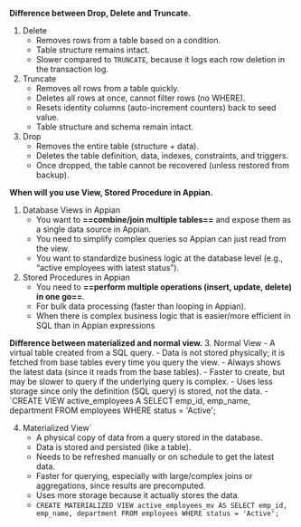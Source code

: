 **Difference between Drop, Delete and Truncate.**
1. Delete
	- Removes rows from a table based on a condition.
	- Table structure remains intact.
	- Slower compared to `TRUNCATE`, because it logs each row deletion in the transaction log.
2. Truncate
	- Removes all rows from a table quickly.
	- Deletes all rows at once, cannot filter rows (no WHERE).
	- Resets identity columns (auto-increment counters) back to seed value.
	- Table structure and schema remain intact.
3. Drop
	-  Removes the entire table (structure + data).
	-  Deletes the table definition, data, indexes, constraints, and triggers.
	-  Once dropped, the table cannot be recovered (unless restored from backup).

**When will you use View, Stored Procedure in Appian.**
1. Database Views in Appian
	- You want to **==combine/join multiple tables==** and expose them as a single data source in Appian.
	- You need to simplify complex queries so Appian can just read from the view.
	- You want to standardize business logic at the database level (e.g., “active employees with latest status”).
2. Stored Procedures in Appian
	- You need to **==perform multiple operations (insert, update, delete) in one go==**.
	- For bulk data processing (faster than looping in Appian).
	- When there is complex business logic that is easier/more efficient in SQL than in Appian expressions
	 
**Difference between materialized and normal view.**
3. Normal View
	- A virtual table created from a SQL query.
	- Data is not stored physically; it is fetched from base tables every time you query the view.
	- Always shows the latest data (since it reads from the base tables).
	- Faster to create, but may be slower to query if the underlying query is complex.
	- Uses less storage since only the definition (SQL query) is stored, not the data.
	- `CREATE VIEW active_employees A SELECT emp_id, emp_name, department FROM employees WHERE status = 'Active';

4. Materialized View`
	- A physical copy of data from a query stored in the database.
	- Data is stored and persisted (like a table).
	- Needs to be refreshed manually or on schedule to get the latest data.
	- Faster for querying, especially with large/complex joins or aggregations, since results are precomputed.
	- Uses more storage because it actually stores the data.
	- `CREATE MATERIALIZED VIEW active_employees_mv AS SELECT emp_id, emp_name, department FROM employees WHERE status = 'Active';`


   